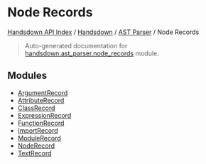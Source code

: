 # Node Records

[Handsdown API Index](../../../README.md#handsdown-api-index) / [Handsdown](../../index.md#handsdown) / [AST Parser](../index.md#ast-parser) / Node Records

> Auto-generated documentation for [handsdown.ast_parser.node_records](https://github.com/vemel/handsdown/blob/main/handsdown/ast_parser/node_records/__init__.py) module.

## Modules

- [ArgumentRecord](./argument_record.md)
- [AttributeRecord](./attribute_record.md)
- [ClassRecord](./class_record.md)
- [ExpressionRecord](./expression_record.md)
- [FunctionRecord](./function_record.md)
- [ImportRecord](./import_record.md)
- [ModuleRecord](./module_record.md)
- [NodeRecord](./node_record.md)
- [TextRecord](./text_record.md)
